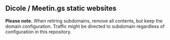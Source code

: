 
## Dicole / Meetin.gs static websites

**Please note.** When retiring subdomains, remove all contents, but keep the domain configuration. Traffic might be directed to subdomain regardless of configuration in this repository.

